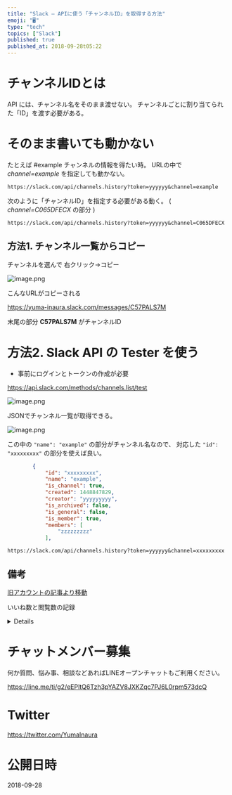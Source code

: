```yaml
---
title: "Slack — APIに使う「チャンネルID」を取得する方法"
emoji: "🖥"
type: "tech"
topics: ["Slack"]
published: true
published_at: 2018-09-28t05:22
---
```



# チャンネルIDとは

API には、チャンネル名をそのまま渡せない。
チャンネルごとに割り当てられた「ID」を渡す必要がある。

# そのまま書いても動かない

たとえば \#example チャンネルの情報を得たい時。
URLの中で *channel=example* を指定しても動かない。

`https://slack.com/api/channels.history?token=yyyyyy&channel=example`

次のように「チャンネルID」を指定する必要がある動く。 ( *channel=C065DFECX*  の部分 )

`https://slack.com/api/channels.history?token=yyyyyy&channel=C065DFECX`

## 方法1. チャンネル一覧からコピー

チャンネルを選んで 右クリック→コピー

![image.png](https://qiita-image-store.s3.amazonaws.com/0/89618/1226bdec-59c8-32da-4018-b201e24ab1e9.png)

こんなURLがコピーされる

https://yuma-inaura.slack.com/messages/C57PALS7M

末尾の部分 **C57PALS7M** がチャンネルID

# 方法2. Slack API の Tester を使う

* 事前にログインとトークンの作成が必要

https://api.slack.com/methods/channels.list/test

![image.png](https://qiita-image-store.s3.amazonaws.com/0/89618/bd2e4c40-66ab-81f7-7740-3dff67bd4124.png)

JSONでチャンネル一覧が取得できる。

![image.png](https://qiita-image-store.s3.amazonaws.com/0/89618/8852ec03-6b41-579e-7511-9b33f0a9f418.png)

この中の `"name": "example"` の部分がチャンネル名なので、
対応した `"id": "xxxxxxxxx"` の部分を使えば良い。

```json
        {
            "id": "xxxxxxxxx",
            "name": "example",
            "is_channel": true,
            "created": 1448847829,
            "creator": "yyyyyyyyy",
            "is_archived": false,
            "is_general": false,
            "is_member": true,
            "members": [
                "zzzzzzzzz"
            ],
```

`https://slack.com/api/channels.history?token=yyyyyy&channel=xxxxxxxxx`

## 備考

[旧アカウントの記事より移動](https://qiita.com/Yinaura/items/bd28c7b9ef614696fb7e)

いいね数と閲覧数の記録

<details>
![image.png](https://qiita-image-store.s3.amazonaws.com/0/89618/34a08bdb-4add-28d2-39fa-ef87e2600410.png)
</details>








<!-- Update From Qiita API -->

# チャットメンバー募集


何か質問、悩み事、相談などあればLINEオープンチャットもご利用ください。

https://line.me/ti/g2/eEPltQ6Tzh3pYAZV8JXKZqc7PJ6L0rpm573dcQ





# Twitter


https://twitter.com/YumaInaura


<!-- Update From Qiita API -->



# 公開日時

2018-09-28

